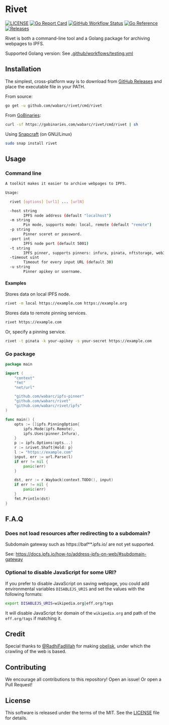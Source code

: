 # Rivet

[![LICENSE](https://img.shields.io/github/license/wabarc/rivet.svg?color=green)](https://github.com/wabarc/rivet/blob/main/LICENSE)
[![Go Report Card](https://goreportcard.com/badge/github.com/wabarc/rivet)](https://goreportcard.com/report/github.com/wabarc/rivet)
[![GitHub Workflow Status](https://img.shields.io/github/workflow/status/wabarc/rivet/Go?color=brightgreen)](https://github.com/wabarc/rivet/actions)
[![Go Reference](https://img.shields.io/badge/godoc-reference-blue.svg)](https://pkg.go.dev/github.com/wabarc/rivet)
[![Releases](https://img.shields.io/github/v/release/wabarc/rivet.svg?include_prereleases&color=blue)](https://github.com/wabarc/rivet/releases)

Rivet is both a command-line tool and a Golang package for archiving webpages to IPFS.

Supported Golang version: See [.github/workflows/testing.yml](./.github/workflows/testing.yml)

## Installation

The simplest, cross-platform way is to download from [GitHub Releases](https://github.com/wabarc/rivet/releases) and place the executable file in your PATH.

From source:

```sh
go get -u github.com/wabarc/rivet/cmd/rivet
```

From [GoBinaries](https://gobinaries.com/):

```sh
curl -sf https://gobinaries.com/wabarc/rivet/cmd/rivet | sh
```

Using [Snapcraft](https://snapcraft.io/rivet) (on GNU/Linux)

```sh
sudo snap install rivet
```

## Usage

### Command line

```sh
A toolkit makes it easier to archive webpages to IPFS.

Usage:

  rivet [options] [url1] ... [urlN]

  -host string
        IPFS node address (default "localhost")
  -m string
        Pin mode, supports mode: local, remote (default "remote")
  -p string
        Pinner sceret or password.
  -port int
        IPFS node port (default 5001)
  -t string
        IPFS pinner, supports pinners: infura, pinata, nftstorage, web3storage. (default "infura")
  -timeout uint
        Timeout for every input URL (default 30)
  -u string
        Pinner apikey or username.
```

#### Examples

Stores data on local IPFS node.

```sh
rivet -m local https://example.com https://example.org
```

Stores data to remote pinning services.

```sh
rivet https://example.com
```

Or, specify a pinning service.

```sh
rivet -t pinata -k your-apikey -s your-secret https://example.com
```

### Go package

<!-- markdownlint-disable MD010 -->
```go
package main

import (
	"context"
	"fmt"
	"net/url"

	"github.com/wabarc/ipfs-pinner"
	"github.com/wabarc/rivet"
	"github.com/wabarc/rivet/ipfs"
)

func main() {
	opts := []ipfs.PinningOption{
		ipfs.Mode(ipfs.Remote),
		ipfs.Uses(pinner.Infura),
	}
	p := ipfs.Options(opts...)
	r := &rivet.Shaft{Hold: p}
	l := "https://example.com"
	input, err := url.Parse(l)
	if err != nil {
		panic(err)
	}

	dst, err := r.Wayback(context.TODO(), input)
	if err != nil {
		panic(err)
	}
	fmt.Println(dst)
}
```
<!-- markdownlint-enable MD010 -->

## F.A.Q

### Does not load resources after redirecting to a subdomain?

Subdomain gateway such as https://baf**.ipfs.io/ are not yet supported.

See: https://docs.ipfs.io/how-to/address-ipfs-on-web/#subdomain-gateway

### Optional to disable JavaScript for some URI?

If you prefer to disable JavaScript on saving webpage, you could add environmental variables `DISABLEJS_URIS`
and set the values with the following formats:

```sh
export DISABLEJS_URIS=wikipedia.org|eff.org/tags
```

It will disable JavaScript for domain of the `wikipedia.org` and path of the `eff.org/tags` if matching it.

## Credit

Special thanks to [@RadhiFadlillah](https://github.com/RadhiFadlillah) for making [obelisk](https://github.com/go-shiori/obelisk), under which the crawling of the web is based.

## Contributing

We encourage all contributions to this repository! Open an issue! Or open a Pull Request!

## License

This software is released under the terms of the MIT. See the [LICENSE](https://github.com/wabarc/rivet/blob/main/LICENSE) file for details.

